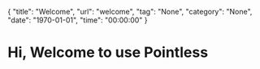 {
	"title": "Welcome",
	"url": "welcome",
	"tag": "None",
	"category": "None",
	"date": "1970-01-01",
	"time": "00:00:00"
}

Hi, Welcome to use Pointless
============================